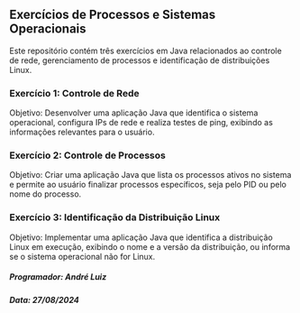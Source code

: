 ## Exercícios de Processos e Sistemas Operacionais
Este repositório contém três exercícios em Java relacionados ao controle de rede, gerenciamento de processos e identificação de distribuições Linux.

### Exercício 1: Controle de Rede
Objetivo: Desenvolver uma aplicação Java que identifica o sistema operacional, configura IPs de rede e realiza testes de ping, exibindo as informações relevantes para o usuário.

### Exercício 2: Controle de Processos
Objetivo: Criar uma aplicação Java que lista os processos ativos no sistema e permite ao usuário finalizar processos específicos, seja pelo PID ou pelo nome do processo.

### Exercício 3: Identificação da Distribuição Linux
Objetivo: Implementar uma aplicação Java que identifica a distribuição Linux em execução, exibindo o nome e a versão da distribuição, ou informa se o sistema operacional não for Linux.

##### Programador: André Luiz
##### Data: 27/08/2024
